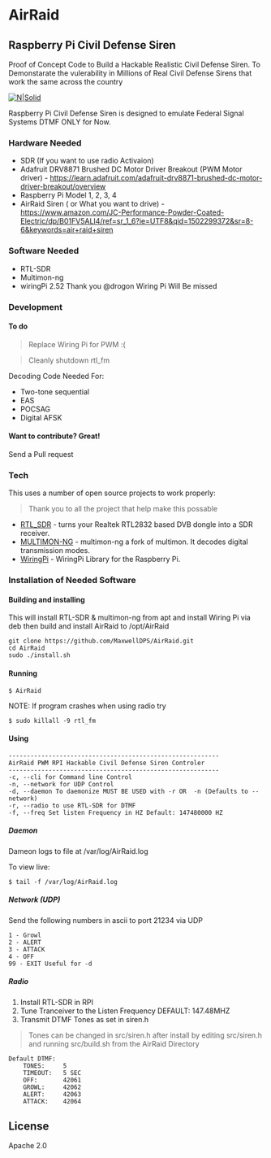# AirRaid
## Raspberry Pi Civil Defense Siren
Proof of Concept Code to Build a Hackable Realistic Civil Defense Siren. To Demonstarate the vulerability in Millions of Real Civil Defense Sirens that work the same across the country 

[![N|Solid](https://static.wixstatic.com/media/632ed1_fb9a3b5268b3477caea3a865bef54a7c.png/v1/fill/w_119,h_67,al_c,usm_0.50_1.20_0.00/632ed1_fb9a3b5268b3477caea3a865bef54a7c.png)](https://maxwelldps.com)

 Raspberry Pi Civil Defense Siren is designed to emulate Federal Signal Systems DTMF ONLY for Now.

### Hardware Needed
  - SDR (If you want to use radio Activaion)
  - Adafruit DRV8871 Brushed DC Motor Driver Breakout (PWM Motor driver) - https://learn.adafruit.com/adafruit-drv8871-brushed-dc-motor-driver-breakout/overview 
  - Raspberry Pi Model 1, 2, 3, 4
  - AirRaid Siren ( or What you want to drive) - https://www.amazon.com/JC-Performance-Powder-Coated-Electric/dp/B01FV5ALI4/ref=sr_1_6?ie=UTF8&qid=1502299372&sr=8-6&keywords=air+raid+siren
### Software Needed
  - RTL-SDR
  - Multimon-ng
  - wiringPi 2.52 Thank you @drogon Wiring Pi Will Be missed

### Development

#### To do
> Replace Wiring Pi for PWM :(

> Cleanly shutdown rtl_fm 

Decoding Code Needed For:
- Two-tone sequential
- EAS
- POCSAG
- Digital AFSK 

#### Want to contribute? Great!
Send a Pull request

### Tech

This uses a number of open source projects to work properly:

> Thank you to all the project that help make this possable

* [RTL_SDR](https://github.com/keenerd/rtl-sdr) - turns your Realtek RTL2832 based DVB dongle into a SDR receiver.
* [MULTIMON-NG](https://github.com/EliasOenal/multimon-ng) - multimon-ng a fork of multimon. It decodes digital transmission modes.
* [WiringPi](http://wiringpi.com/) - WiringPi Library for the Raspberry Pi.

### Installation of Needed Software

#### Building and installing

This will install RTL-SDR & multimon-ng from apt and install Wiring Pi via deb then build and install AirRaid to /opt/AirRaid
```
git clone https://github.com/MaxwellDPS/AirRaid.git
cd AirRaid
sudo ./install.sh
```

#### Running
```
$ AirRaid
```

NOTE: If program crashes when using radio try
```
$ sudo killall -9 rtl_fm
```

#### Using
```
----------------------------------------------------------
AirRaid PWM RPI Hackable Civil Defense Siren Controler
----------------------------------------------------------
-c, --cli for Command line Control
-n, --network for UDP Control
-d, --daemon To daemonize MUST BE USED with -r OR  -n (Defaults to --network)
-r, --radio to use RTL-SDR for DTMF
-f, --freq Set listen Frequency in HZ Default: 147480000 HZ

```

##### Daemon
Dameon logs to file at /var/log/AirRaid.log

To view live:
```
$ tail -f /var/log/AirRaid.log
```

##### Network (UDP)
Send the following numbers in ascii to port 21234 via UDP

```
1 - Growl
2 - ALERT
3 - ATTACK
4 - OFF
99 - EXIT Useful for -d 
```

##### Radio
1. Install RTL-SDR in RPI
2. Tune Tranceiver to the Listen Frequency  DEFAULT: 147.48MHZ 
3. Transmit DTMF Tones as set in siren.h

> Tones can be changed in src/siren.h after install by editing src/siren.h and running src/build.sh from the AirRaid Directory

```
Default DTMF:
    TONES:     5
    TIMEOUT:   5 SEC
    OFF:       42061
    GROWL:     42062
    ALERT:     42063
    ATTACK:    42064
```

License
----

Apache 2.0
